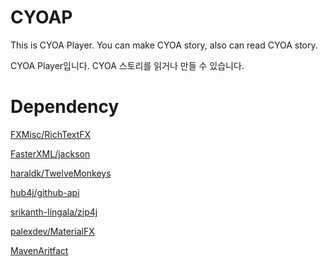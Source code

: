 # CYOAP
This is CYOA Player. You can make CYOA story, also can read CYOA story.

CYOA Player입니다. CYOA 스토리를 읽거나 만들 수 있습니다.

# Dependency
[FXMisc/RichTextFX](https://github.com/FXMisc/RichTextFX)

[FasterXML/jackson](https://github.com/FasterXML/jackson)

[haraldk/TwelveMonkeys](https://github.com/haraldk/TwelveMonkeys)

[hub4j/github-api](https://github.com/hub4j/github-api)

[srikanth-lingala/zip4j](https://github.com/srikanth-lingala/zip4j)

[palexdev/MaterialFX](https://github.com/palexdev/MaterialFX)

[MavenAritfact](https://maven.apache.org/ref/3.8.2/maven-artifact/)
